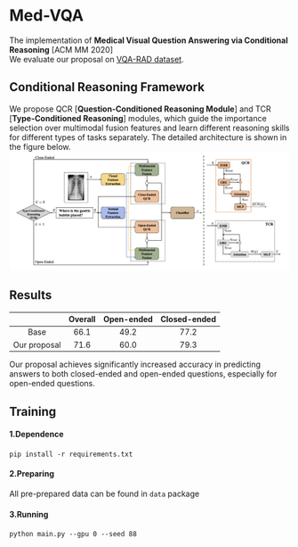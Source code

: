 # Med-VQA
The implementation of **Medical Visual Question Answering via Conditional Reasoning** [ACM MM 2020]  
We evaluate our proposal on [VQA-RAD dataset](https://www.nature.com/articles/sdata2018251#data-citations).

 

## Conditional Reasoning Framework  

We propose QCR [**Question-Conditioned Reasoning Module**] and TCR [**Type-Conditioned Reasoning**] modules, which guide the importance selection over multimodal fusion features and learn different reasoning skills for different types of tasks separately. The detailed architecture is shown in the figure below.  
![Image text](https://raw.githubusercontent.com/Awenbocc/Med-VQA/master/pics/architecture.png)

## Results

|  | Overall | Open-ended | Closed-ended |
| :----:| :----: | :----: | :----: |
| Base | 66.1 | 49.2 | 77.2 | 
| Our proposal | 71.6 | 60.0 | 79.3|

Our proposal achieves significantly increased accuracy in predicting answers to both closed-ended and open-ended questions, especially for open-ended questions.

## Training

#### 1.Dependence
```
pip install -r requirements.txt
```

####  2.Preparing
All pre-prepared data can be found in ```data``` package

####  3.Running
```
python main.py --gpu 0 --seed 88
```



